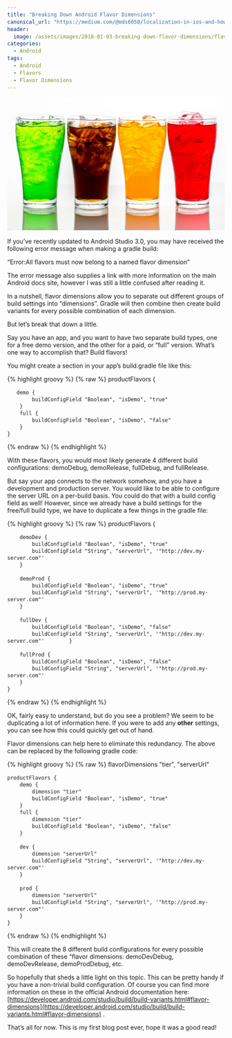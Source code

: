 ```yaml
---
title: "Breaking Down Android Flavor Dimensions"
canonical_url: "https://medium.com/@mds6058/localization-in-ios-and-how-to-make-it-not-suck-3adcbc3ec08f"
header:
  image: /assets/images/2018-01-03-breaking-down-flavor-dimensions/flavors.jpeg
categories:
  - Android
tags:
  - Android
  - Flavors
  - Flavor Dimensions
---
```


![](/assets/images/2018-01-03-breaking-down-flavor-dimensions/flavors.jpeg)

If you’ve recently updated to Android Studio 3.0, you may have received the following error message when making a gradle build:

“Error:All flavors must now belong to a named flavor dimension”

The error message also supplies a link with more information on the main Android docs site, however I was still a little confused after reading it.

In a nutshell, flavor dimensions allow you to separate out different groups of build settings into “dimensions”. Gradle will then combine then create build variants for every possible combination of each dimension.

But let’s break that down a little.

Say you have an app, and you want to have two separate build types, one for a free demo version, and the other for a paid, or “full” version. What’s one way to accomplish that? Build flavors!

You might create a section in your app’s build.gradle file like this:

{% highlight groovy %}
{% raw %}
    productFlavors {
     
       demo {
            buildConfigField "Boolean", "isDemo", "true"
        }
        full {
            buildConfigField "Boolean", "isDemo", "false"
        }
    }
{% endraw %}
{% endhighlight %}

With these flavors, you would most likely generate 4 different build configurations: demoDebug, demoRelease, fullDebug, and fullRelease.

But say your app connects to the network somehow, and you have a development and production server. You would like to be able to configure the server URL on a per-build basis. You could do that with a build config field as well! However, since we already have a build settings for the free/full build type, we have to duplicate a few things in the gradle file:

{% highlight groovy %}
{% raw %}
    productFlavors {
       
        demoDev {
            buildConfigField "Boolean", "isDemo", "true"
            buildConfigField "String", "serverUrl", '"http://dev.my-server.com"'
        }
        
        demoProd {
            buildConfigField "Boolean", "isDemo", "true"
            buildConfigField "String", "serverUrl", '"http://prod.my-server.com"'
        }
        
        fullDev {
            buildConfigField "Boolean", "isDemo", "false"
            buildConfigField "String", "serverUrl", '"http://dev.my-server.com"'        }
        
        fullProd {
            buildConfigField "Boolean", "isDemo", "false"
            buildConfigField "String", "serverUrl", '"http://prod.my-server.com"'
        }
    }
{% endraw %}
{% endhighlight %}

OK, fairly easy to understand, but do you see a problem? We seem to be duplicating a lot of information here. If you were to add any **other** settings, you can see how this could quickly get out of hand.

Flavor dimensions can help here to eliminate this redundancy. The above can be replaced by the following gradle code:

{% highlight groovy %}
{% raw %}
    flavorDimensions "tier", "serverUrl"

    productFlavors {
        demo {
            dimension "tier"
            buildConfigField "Boolean", "isDemo", "true"
        }
        full {
            dimension "tier"
            buildConfigField "Boolean", "isDemo", "false"
        }
        
        dev {
            dimension "serverUrl"
            buildConfigField "String", "serverUrl", '"http://dev.my-server.com"'
        }
    
        prod {
            dimension "serverUrl"
            buildConfigField "String", "serverUrl", '"http://prod.my-server.com"'
        }
    }
{% endraw %}
{% endhighlight %}

This will create the 8 different build configurations for every possible combination of these “flavor dimensions: demoDevDebug, demoDevRelease, demoProdDebug, etc.

So hopefully that sheds a little light on this topic. This can be pretty handy if you have a non-trivial build configuration. Of course you can find more information on these in the official Android documentation here: [https://developer.android.com/studio/build/build-variants.html#flavor-dimensions](https://developer.android.com/studio/build/build-variants.html#flavor-dimensions) .

That’s all for now. This is my first blog post ever, hope it was a good read!
